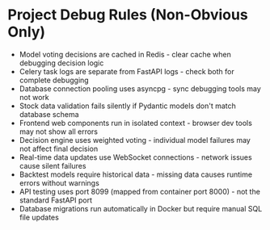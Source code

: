 # Project Debug Rules (Non-Obvious Only)

- Model voting decisions are cached in Redis - clear cache when debugging decision logic
- Celery task logs are separate from FastAPI logs - check both for complete debugging
- Database connection pooling uses asyncpg - sync debugging tools may not work
- Stock data validation fails silently if Pydantic models don't match database schema
- Frontend web components run in isolated context - browser dev tools may not show all errors
- Decision engine uses weighted voting - individual model failures may not affect final decision
- Real-time data updates use WebSocket connections - network issues cause silent failures
- Backtest models require historical data - missing data causes runtime errors without warnings
- API testing uses port 8099 (mapped from container port 8000) - not the standard FastAPI port
- Database migrations run automatically in Docker but require manual SQL file updates
